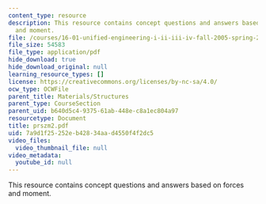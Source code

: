 ```yaml
---
content_type: resource
description: This resource contains concept questions and answers based on forces
  and moment.
file: /courses/16-01-unified-engineering-i-ii-iii-iv-fall-2005-spring-2006/7a9d1f25252eb42834aad4550f4f2dc5_prszm2.pdf
file_size: 54583
file_type: application/pdf
hide_download: true
hide_download_original: null
learning_resource_types: []
license: https://creativecommons.org/licenses/by-nc-sa/4.0/
ocw_type: OCWFile
parent_title: Materials/Structures
parent_type: CourseSection
parent_uid: b640d5c4-9375-61ab-448e-c8a1ec804a97
resourcetype: Document
title: prszm2.pdf
uid: 7a9d1f25-252e-b428-34aa-d4550f4f2dc5
video_files:
  video_thumbnail_file: null
video_metadata:
  youtube_id: null
---
```

This resource contains concept questions and answers based on forces and moment.